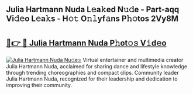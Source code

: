 ## Julia Hartmann Nuda L𝚎a𝚔ed N𝚞𝚍e - Part-aqq Vi𝚍𝚎o L𝚎a𝚔s - H𝚘𝚝 O𝚗𝚕yf𝚊ns P𝚑𝚘tos 2Vy8M

# <h2><a href="http://kf4snt.oniu.top/?m=Julia+Hartmann+Nuda">🔗👉 🔴 Julia Hartmann Nuda P𝚑ot𝚘𝚜 V𝚒d𝚎o</a></h2>

[![Julia Hartmann Nuda Nu𝚍e𝚜](https://i.imgur.com/0qMVB7G.gif)](http://kf4snt.oniu.top/?m=Julia+Hartmann+Nuda)
Virtual entertainer and multimedia creator Julia Hartmann Nuda, acclaimed for sharing dance and lifestyle knowledge through trending choreographies and compact clips. Community leader Julia Hartmann Nuda, recognized for their leadership and dedication to improving their community.  
